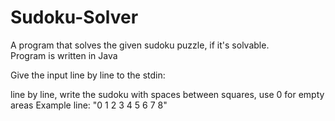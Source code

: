 # Sudoku-Solver
A program that solves the given sudoku puzzle, if it's solvable.  
Program is written in Java

Give the input line by line to the stdin:

line by line, write the sudoku with spaces between squares, use 0 for empty areas
Example line: "0 1 2 3 4 5 6 7 8"
